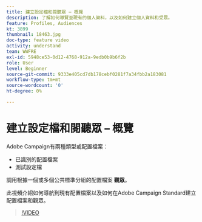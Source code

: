 ```yaml
---
title: 建立設定檔和閱聽眾 – 概覽
description: 了解如何導覽至現有的個人資料，以及如何建立個人資料和受眾。
feature: Profiles, Audiences
kt: 3899
thumbnail: 18463.jpg
doc-type: feature video
activity: understand
team: WWFRE
exl-id: 5948ce53-0d12-4768-912a-9edb0b9b6f2b
role: User
level: Beginner
source-git-commit: 9333e405cd7db178cebf0281f7a34fbb2a183081
workflow-type: tm+mt
source-wordcount: '0'
ht-degree: 0%

---
```


# 建立設定檔和閱聽眾 – 概覽

Adobe Campaign有兩種類型或配置檔案：

* 已識別的配置檔案
* 測試設定檔

調用根據一個或多個公共標準分組的配置檔案 **觀眾**。

此視頻介紹如何導航到現有配置檔案以及如何在Adobe Campaign Standard建立配置檔案和觀眾。

>[!VIDEO](https://video.tv.adobe.com/v/18463/?quality=12)
